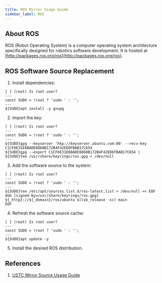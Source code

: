 ```yaml
---
title: ROS Mirror Usage Guide
sidebar_label: ROS
---
```


## About ROS

ROS (Robot Operating System) is a computer operating system architecture specifically designed for robotics software development. It is hosted at [http://packages.ros.org/ros](http://packages.ros.org/ros).

## ROS Software Source Replacement

1. Install dependencies:

```shell varcode
[ ] (root) Is root user?
---
const SUDO = !root ? 'sudo ' : '';
---
${SUDO}apt install -y gnupg
```

2. Import the key:

```shell varcode
[ ] (root) Is root user?
---
const SUDO = !root ? 'sudo ' : '';
---
${SUDO}gpg --keyserver 'hkp://keyserver.ubuntu.com:80' --recv-key C1CF6E31E6BADE8868B172B4F42ED6FBAB17C654
${SUDO}gpg --export C1CF6E31E6BADE8868B172B4F42ED6FBAB17C654 | ${SUDO}tee /usr/share/keyrings/ros.gpg > /dev/null
```

3. Add the software source to the system:

```shell varcode
[ ] (root) Is root user?
---
const SUDO = !root ? 'sudo ' : '';
---
${SUDO}tee /etc/apt/sources.list.d/ros-latest.list > /dev/null << EOF
deb [signed-by=/usr/share/keyrings/ros.gpg] ${_http}://${_domain}/ros/ubuntu $(lsb_release -sc) main
EOF
```

4. Refresh the software source cache:

```shell varcode
[ ] (root) Is root user?
---
const SUDO = !root ? 'sudo ' : '';
---
${SUDO}apt update -y
```

5. Install the desired ROS distribution.

## References

1. [USTC Mirror Source Usage Guide](https://mirrors.ustc.edu.cn/help/ros.html)